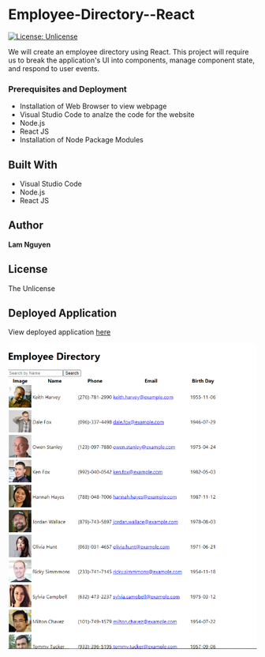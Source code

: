 # Employee-Directory--React
[![License: Unlicense](https://img.shields.io/badge/license-Unlicense-blue.svg)](http://unlicense.org/)

We will create an employee directory using React. This project will require us to break the application's UI into components, manage component state, and respond to user events.

### Prerequisites and Deployment

* Installation of Web Browser to view webpage
* Visual Studio Code to analze the code for the website
* Node.js
* React JS
* Installation of Node Package Modules

## Built With

* Visual Studio Code
* Node.js
* React JS

## Author

**Lam Nguyen**

## License

The Unlicense

## Deployed Application

View deployed application [here](https://lamcnguyen89.github.io/Employee-Directory--React/)

![Screenshot](./public/Screenshot.PNG)




